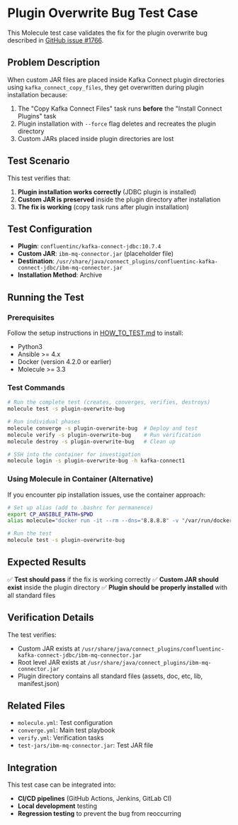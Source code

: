# Plugin Overwrite Bug Test Case

This Molecule test case validates the fix for the plugin overwrite bug described in [GitHub issue #1766](https://github.com/confluentinc/cp-ansible/issues/1766).

## Problem Description

When custom JAR files are placed inside Kafka Connect plugin directories using `kafka_connect_copy_files`, they get overwritten during plugin installation because:

1. The "Copy Kafka Connect Files" task runs **before** the "Install Connect Plugins" task
2. Plugin installation with `--force` flag deletes and recreates the plugin directory
3. Custom JARs placed inside plugin directories are lost

## Test Scenario

This test verifies that:

1. **Plugin installation works correctly** (JDBC plugin is installed)
2. **Custom JAR is preserved** inside the plugin directory after installation
3. **The fix is working** (copy task runs after plugin installation)

## Test Configuration

- **Plugin**: `confluentinc/kafka-connect-jdbc:10.7.4`
- **Custom JAR**: `ibm-mq-connector.jar` (placeholder file)
- **Destination**: `/usr/share/java/connect_plugins/confluentinc-kafka-connect-jdbc/ibm-mq-connector.jar`
- **Installation Method**: Archive

## Running the Test

### Prerequisites

Follow the setup instructions in [HOW_TO_TEST.md](../../docs/HOW_TO_TEST.md) to install:
- Python3
- Ansible >= 4.x
- Docker (version 4.2.0 or earlier)
- Molecule >= 3.3

### Test Commands

```bash
# Run the complete test (creates, converges, verifies, destroys)
molecule test -s plugin-overwrite-bug

# Run individual phases
molecule converge -s plugin-overwrite-bug  # Deploy and test
molecule verify -s plugin-overwrite-bug    # Run verification
molecule destroy -s plugin-overwrite-bug   # Clean up

# SSH into the container for investigation
molecule login -s plugin-overwrite-bug -h kafka-connect1
```

### Using Molecule in Container (Alternative)

If you encounter pip installation issues, use the container approach:

```bash
# Set up alias (add to .bashrc for permanence)
export CP_ANSIBLE_PATH=$PWD
alias molecule="docker run -it --rm --dns="8.8.8.8" -v "/var/run/docker.sock:/var/run/docker.sock" -v ~/.cache:/root/.cache -v "$CP_ANSIBLE_PATH:$CP_ANSIBLE_PATH" -w "$CP_ANSIBLE_PATH" quay.io/ansible/molecule:3.1.5 molecule"

# Run the test
molecule test -s plugin-overwrite-bug
```

## Expected Results

✅ **Test should pass** if the fix is working correctly
✅ **Custom JAR should exist** inside the plugin directory
✅ **Plugin should be properly installed** with all standard files

## Verification Details

The test verifies:
- Custom JAR exists at `/usr/share/java/connect_plugins/confluentinc-kafka-connect-jdbc/ibm-mq-connector.jar`
- Root level JAR exists at `/usr/share/java/connect_plugins/ibm-mq-connector.jar`
- Plugin directory contains all standard files (assets, doc, etc, lib, manifest.json)

## Related Files

- `molecule.yml`: Test configuration
- `converge.yml`: Main test playbook
- `verify.yml`: Verification tasks
- `test-jars/ibm-mq-connector.jar`: Test JAR file

## Integration

This test case can be integrated into:
- **CI/CD pipelines** (GitHub Actions, Jenkins, GitLab CI)
- **Local development** testing
- **Regression testing** to prevent the bug from reoccurring
